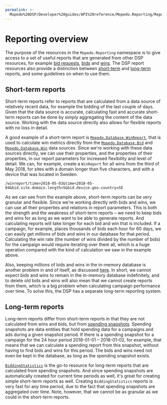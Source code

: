 ```yaml
---
permalink: >-
  Mopedo%20DSP/Developer%20guides/API%20reference/Mopedo.Reporting/Reporting%20overview/
---
```


# Reporting overview

The purpose of the resources in the `Mopedo.Reporting` namespace is to give access to a set of useful reports that are generated from other DSP resources, for example [bid requests](../../Mopedo.Database/BidRequest), [bids](../../Mopedo.Database/Bid) and [wins](../../Mopedo.Database/Win). The DSP report resources also provide a distinction between [short-term](#short-term-reports) and [long-term](#long-term-reports) reports, and some guidelines on when to use them.

## Short-term reports

Short-term reports refer to reports that are calculated from a data source of relatively recent data, for example the bidding of the last couple of days. Given that the data source is accurate, calculating fast and accurate short-term reports can be done by simply aggregating the content of the data source. Working with the data source directly also allows for flexible reports with no loss in detail.

A good example of a short-term report is [`Mopedo.Database.WinReport`](../WinReport), that is used to calculate win metrics directly from the [`Mopedo.Database.Bid`](../../Mopedo.Database/Bid) and [`Mopedo.Database.Win`](../../Mopedo.Database/Win) data sources. Since we're working with these data sources directly, we can use their properties, and the properties of their properties, in our report parameters for increased flexibility and level of detail. We can, for example, create a `WinReport` for all wins from the third of May 2018, for sites with a domain longer than five characters, and with a device that was located in Sweden.

```
/winreport/time>2018-05-03&time<2018-05-04&bid.site.domain.length>5&bid.device.geo.country=SE
```

As we can see from the example above, short-term reports can be very granular and flexible. Since we're working directly with bids and wins, we can use all their properties and relations in report parameters. This is both the strength and the weakness of short-term reports – we need to keep bids and wins for as long as we want to be able to generate reports. And calculating reports will take longer for each bid and win that is included. If a campaign, for example, places thousands of bids each hour for 60 days, we can easily get millions of bids and wins in our database for that period. Calculating the win rate (the number of wins divided by the number of bids) for the campaign would require iterating over them all, which is a huge operation compared with the kind of calculation we saw in the example above.

Also, keeping millions of bids and wins in the in-memory database is another problem in and of itself, as discussed [here](../../Mopedo.Archive/Archive%20overview). In short, we cannot expect bids and wins to remain in the in-memory database indefinitely, and to delete old bids and wins will also mean that we cannot create reports from them, which is a big problem when calculating campaign performance over time. To solve this, the DSP has a separate long-term reporting system.

## Long-term reports

Long-term reports differ from short-term reports in that they are not calculated from wins and bids, but from [spending snapshots](../../Mopedo.Bidding/CampaignSpendingSnapshot). Spending snapshots are data entities that hold spending data for a campaigns and ads during a given snapshot period. If there is a spending snapshot for a campaign for the 24 hour period 2018-01-01 – 2018-01-02, for example, that means that we can calculate a spending report from this snapshot, without having to find bids and wins for this period. The bids and wins need not even be kept in the database, as long as the spending snapshot exists.

[`BiddingStatistics`](../BiddingStatistics) is the go-to resource for long-term reports that are calculated from spending snapshots. And since spending snapshots are automatically created for current time periods as well, it's great for creating simple short-term reports as well. Creating `BiddingStatistics` reports is very fast for any time period, due to the fact that spending snapshots are aggregated over time. Note, however, that we cannot be as granular as we could in the short-term reports.
